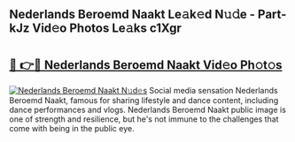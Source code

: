 ## Nederlands Beroemd Naakt Le𝚊k𝚎d N𝚞𝚍e - Part-kJz Vid𝚎o Photos Le𝚊ks c1Xgr

# <h2><a href="http://fb8cdmh.evod.top/?m=Nederlands+Beroemd+Naakt">🔗 👉🔴 Nederlands Beroemd Naakt Vid𝚎o Ph𝚘t𝚘s</a></h2>

[![Nederlands Beroemd Naakt N𝚞d𝚎s](https://i.imgur.com/8V9OHl7.gif)](http://fb8cdmh.evod.top/?m=Nederlands+Beroemd+Naakt)
Social media sensation Nederlands Beroemd Naakt, famous for sharing lifestyle and dance content, including dance performances and vlogs. Nederlands Beroemd Naakt public image is one of strength and resilience, but he's not immune to the challenges that come with being in the public eye. 
